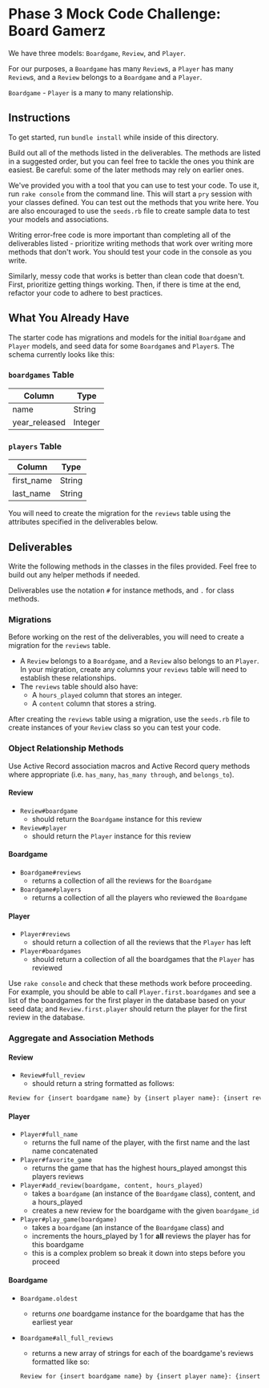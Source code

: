 # Phase 3 Mock Code Challenge: Board Gamerz

We have three models: `Boardgame`, `Review`, and `Player`.

For our purposes, a `Boardgame` has many `Review`s, a `Player` has many
`Review`s, and a `Review` belongs to a `Boardgame` and a `Player`.

`Boardgame` - `Player` is a many to many relationship.

## Instructions

To get started, run `bundle install` while inside of this directory.

Build out all of the methods listed in the deliverables. The methods are listed
in a suggested order, but you can feel free to tackle the ones you think are
easiest. Be careful: some of the later methods may rely on earlier ones.

We've provided you with a tool that you can use to test your code. To use it,
run `rake console` from the command line. This will start a `pry` session with
your classes defined. You can test out the methods that you write here. You are
also encouraged to use the `seeds.rb` file to create sample data to test your
models and associations.

Writing error-free code is more important than completing all of the
deliverables listed - prioritize writing methods that work over writing more
methods that don't work. You should test your code in the console as you write.

Similarly, messy code that works is better than clean code that doesn't. First,
prioritize getting things working. Then, if there is time at the end, refactor
your code to adhere to best practices.

## What You Already Have

The starter code has migrations and models for the initial `Boardgame` and
`Player` models, and seed data for some `Boardgame`s and `Player`s. The
schema currently looks like this:

### `boardgames` Table

| Column        | Type    |
| ------------- | ------- |
| name          | String  |
| year_released | Integer |

### `players` Table

| Column     | Type   |
| ---------- | ------ |
| first_name | String |
| last_name  | String |

You will need to create the migration for the `reviews` table using the
attributes specified in the deliverables below.

## Deliverables

Write the following methods in the classes in the files provided. Feel free to
build out any helper methods if needed.

Deliverables use the notation `#` for instance methods, and `.` for class
methods.

### Migrations

Before working on the rest of the deliverables, you will need to create a
migration for the `reviews` table.

- A `Review` belongs to a `Boardgame`, and a `Review` also belongs to an
  `Player`. In your migration, create any columns your `reviews` table will
  need to establish these relationships.
- The `reviews` table should also have:
  - A `hours_played` column that stores an integer.
  - A `content` column that stores a string.

After creating the `reviews` table using a migration, use the `seeds.rb` file to
create instances of your `Review` class so you can test your code.

### Object Relationship Methods

Use Active Record association macros and Active Record query methods where
appropriate (i.e. `has_many`, `has_many through`, and `belongs_to`).

#### Review

- `Review#boardgame`
  - should return the `Boardgame` instance for this review
- `Review#player`
  - should return the `Player` instance for this review

#### Boardgame

- `Boardgame#reviews`
  - returns a collection of all the reviews for the `Boardgame`
- `Boardgame#players`
  - returns a collection of all the players who reviewed the `Boardgame`

#### Player

- `Player#reviews`
  - should return a collection of all the reviews that the `Player` has left
- `Player#boardgames`
  - should return a collection of all the boardgames that the `Player` has
    reviewed

Use `rake console` and check that these methods work before proceeding. For
example, you should be able to call `Player.first.boardgames` and see a list
of the boardgames for the first player in the database based on your seed
data; and `Review.first.player` should return the player for the first
review in the database.

### Aggregate and Association Methods

#### Review

- `Review#full_review`
  - should return a string formatted as follows:

```txt
Review for {insert boardgame name} by {insert player name}: {insert review content}.
```

#### Player

- `Player#full_name`
  - returns the full name of the player, with the first name and the last name
    concatenated
- `Player#favorite_game`
  - returns the game that has the highest hours_played amongst this players reviews
- `Player#add_review(boardgame, content, hours_played)`
  - takes a `boardgame` (an instance of the `Boardgame` class), content, and a hours_played
  - creates a new review for the boardgame with the given `boardgame_id`
- `Player#play_game(boardgame)`
  - takes a `boardgame` (an instance of the `Boardgame` class) and
  - increments the hours_played by 1 for **all** reviews the player has for this boardgame
  - this is a complex problem so break it down into steps before you proceed

#### Boardgame

- `Boardgame.oldest`
  - returns _one_ boardgame instance for the boardgame that has the earliest
    year
- `Boardgame#all_full_reviews`
  - returns a new array of strings for each of the boardgame's reviews formatted like so:

  ```txt
  Review for {insert boardgame name} by {insert player name}: {insert review content}.
  ```
